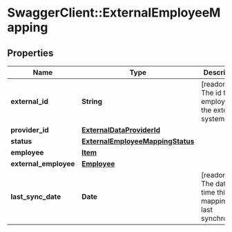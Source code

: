# SwaggerClient::ExternalEmployeeMapping

## Properties
Name | Type | Description | Notes
------------ | ------------- | ------------- | -------------
**external_id** | **String** | [readonly] The id for the employee in the external system | [optional] 
**provider_id** | [**ExternalDataProviderId**](ExternalDataProviderId.md) |  | [optional] 
**status** | [**ExternalEmployeeMappingStatus**](ExternalEmployeeMappingStatus.md) |  | [optional] 
**employee** | [**Item**](Item.md) |  | [optional] 
**external_employee** | [**Employee**](Employee.md) |  | [optional] 
**last_sync_date** | **Date** | [readonly] The date and time this mapping was last synchronised | [optional] 


